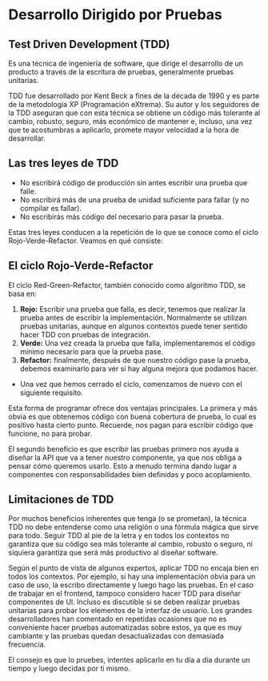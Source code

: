 # Desarrollo Dirigido por Pruebas

## Test Driven Development (TDD)

Es una técnica de ingeniería de software, que dirige el desarrollo de un producto a través de la escritura de pruebas, generalmente pruebas unitarias.

TDD fue desarrollado por Kent Beck a fines de la década de 1990 y es parte de la metodología XP (Programación eXtrema). Su autor y los seguidores de la TDD aseguran que con esta técnica se obtiene un código más tolerante al cambio, robusto, seguro, más económico de mantener e, incluso, una vez que te acostumbras a aplicarlo, promete mayor velocidad a la hora de desarrollar.

## Las tres leyes de TDD

- No escribirá código de producción sin antes escribir una prueba que falle.
- No escribirá más de una prueba de unidad suficiente para fallar (y no compilar es fallar).
- No escribirás más código del necesario para pasar la prueba.

Estas tres leyes conducen a la repetición de lo que se conoce como el ciclo Rojo-Verde-Refactor. Veamos en qué consiste:

## El ciclo Rojo-Verde-Refactor

El ciclo Red-Green-Refactor, también conocido como algoritmo TDD, se basa en:

1. **Rojo:** Escribir una prueba que falla, es decir, tenemos que realizar la prueba antes de escribir la implementación. Normalmente se utilizan pruebas unitarias, aunque en algunos contextos puede tener sentido hacer TDD con pruebas de integración.
2. **Verde:** Una vez creada la prueba que falla, implementaremos el código mínimo necesario para que la prueba pase.
3. **Refactor:** finalmente, después de que nuestro código pase la prueba, debemos examinarlo para ver si hay alguna mejora que podamos hacer.

- Una vez que hemos cerrado el ciclo, comenzamos de nuevo con el siguiente requisito.

Esta forma de programar ofrece dos ventajas principales. La primera y más obvia es que obtenemos código con buena cobertura de prueba, lo cual es positivo hasta cierto punto. Recuerde, nos pagan para escribir código que funcione, no para probar.

El segundo beneficio es que escribir las pruebas primero nos ayuda a diseñar la API que va a tener nuestro componente, ya que nos obliga a pensar cómo queremos usarlo. Esto a menudo termina dando lugar a componentes con responsabilidades bien definidas y poco acoplamiento.

## Limitaciones de TDD

Por muchos beneficios inherentes que tenga (o se prometan), la técnica TDD no debe entenderse como una religión o una fórmula mágica que sirve para todo. Seguir TDD al pie de la letra y en todos los contextos no garantiza que su código sea más tolerante al cambio, robusto o seguro, ni siquiera garantiza que será más productivo al diseñar software.

Según el punto de vista de algunos expertos, aplicar TDD no encaja bien en todos los contextos. Por ejemplo, si hay una implementación obvia para un caso de uso, la escribo directamente y luego hago las pruebas. En el caso de trabajar en el frontend, tampoco considero hacer TDD para diseñar componentes de UI. Incluso es discutible si se deben realizar pruebas unitarias para probar los elementos de la interfaz de usuario. Los grandes desarrolladores han comentado en repetidas ocasiones que no es conveniente hacer pruebas automatizadas sobre estos, ya que es muy cambiante y las pruebas quedan desactualizadas con demasiada frecuencia.

El consejo es que lo pruebes, intentes aplicarlo en tu día a día durante un tiempo y luego decidas por ti mismo.
